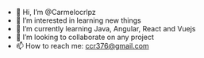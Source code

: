 - 👋 Hi, I’m @Carmelocrlpz
- 👀 I’m interested in learning new things
- 🌱 I’m currently learning Java, Angular, React and Vuejs
- 💞️ I’m looking to collaborate on any project
- 📫 How to reach me: ccr376@gmail.com

<!---
Carmelocrlpz/Carmelocrlpz is a ✨ special ✨ repository because its `README.md` (this file) appears on your GitHub profile.
You can click the Preview link to take a look at your changes.
--->
